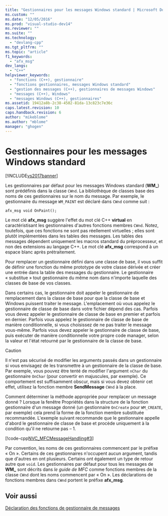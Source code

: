 ```yaml
---
title: "Gestionnaires pour les messages Windows standard | Microsoft Docs"
ms.custom: ""
ms.date: "12/05/2016"
ms.prod: "visual-studio-dev14"
ms.reviewer: ""
ms.suite: ""
ms.technology: 
  - "devlang-cpp"
ms.tgt_pltfrm: ""
ms.topic: "article"
f1_keywords: 
  - "afx_msg"
dev_langs: 
  - "C++"
helpviewer_keywords: 
  - "fonctions (C++), gestionnaire"
  - "fonctions gestionnaires, messages Windows standard"
  - "gestion des messages (C++), gestionnaires de messages Windows"
  - "messages (C++), Windows"
  - "messages Windows (C++), gestionnaires"
ms.assetid: 19412a8b-2c38-4502-81da-13c823c7e36c
caps.latest.revision: 10
caps.handback.revision: 6
author: "mikeblome"
ms.author: "mblome"
manager: "ghogen"
---
```

# Gestionnaires pour les messages Windows standard
[!INCLUDE[vs2017banner](../assembler/inline/includes/vs2017banner.md)]

Les gestionnaires par défaut pour les messages Windows standard \(**WM\_**\) sont prédéfinis dans la classe `CWnd`.  La bibliothèque de classes base des noms de ces gestionnaires sur le nom du message.  Par exemple, le gestionnaire du message `WM_PAINT` est déclaré dans `CWnd` comme suit :  
  
 `afx_msg void OnPaint();`  
  
 Le mot clé **afx\_msg** suggère l'effet du mot clé C\+\+ **virtual** en caractéristisant les gestionnaires d'autres fonctions membres `CWnd`.  Notez, toutefois, que ces fonctions ne sont pas réellement virtuelles ; elles sont plutôt implémentées dans les tables des messages.  Les tables des messages dépendent uniquement les macros standard du préprocesseur, et non des extensions au langage C\+\+.  Le mot clé **afx\_msg** correspond à un espace blanc après prétraitement.  
  
 Pour remplacer un gestionnaire défini dans une classe de base, il vous suffit de définir une fonction du même prototype de votre classe dérivée et créer une entrée dans la table des messages du gestionnaire.  Le gestionnaire « substitue » tout gestionnaire du même nom dans n'importe laquelle des classes de base de vos classes.  
  
 Dans certains cas, le gestionnaire doit appeler le gestionnaire de remplacement dans la classe de base pour que la classe de base et Windows puissent traiter le message.  L'emplacement où vous appelez le gestionnaire de classe de base dans votre fichier dépend des cas.  Parfois vous devez appeler le gestionnaire de classe de base en premier et parfois en dernier.  Parfois vous appelez le gestionnaire de classe de base de manière conditionnelle, si vous choisissez de ne pas traiter le message vous\-même.  Parfois vous devez appeler le gestionnaire de classe de base, puis exécuter de manière conditionnelle votre propre code manager, selon la valeur et l'état retourné par le gestionnaire de la classe de base.  
  
> [!CAUTION]
>  Il n'est pas sécurisé de modifier les arguments passés dans un gestionnaire si vous envisagez de les transmettre à un gestionnaire de la classe de base.  Par exemple, vous pouvez être tenté de modifier l'argument `nChar` du gestionnaire `OnChar` \(pour convertir en majuscules, par exemple\).  Ce comportement est suffisamment obscur, mais si vous devez obtenir cet effet, utilisez la fonction membre **SendMessage** `CWnd` à la place.  
  
 Comment déterminer la méthode appropriée pour remplacer un message donné ?  Lorsque la fenêtre Propriétés dans la structure de la fonction gestionnaire d'un message donné \(un gestionnaire `OnCreate` pour `WM_CREATE`, par exemple\) cela prend la forme de la fonction membre substituée recommandée.  L'exemple suivant recommande que le gestionnaire appelle d'abord le gestionnaire de classe de base et procède uniquement à la condition qu'il ne retourne pas – 1.  
  
 [!code-cpp[NVC_MFCMessageHandling#3](../mfc/codesnippet/CPP/handlers-for-standard-windows-messages_1.cpp)]  
  
 Par convention, les noms de ces gestionnaires commencent par le préfixe « On ». Certains de ces gestionnaires n'occupent aucun argument, tandis que d'autres en ont plusieurs.  Certains ont également un type de retour autre que `void`.  Les gestionnaires par défaut pour tous les messages de **WM\_** sont décrits dans *le guide de MFC* comme fonctions membres de la classe `CWnd` dont les noms commencent par « On ». Les déclarations de fonctions membres dans `CWnd` portent le préfixe **afx\_msg**.  
  
## Voir aussi  
 [Déclaration des fonctions de gestionnaire de messages](../mfc/declaring-message-handler-functions.md)